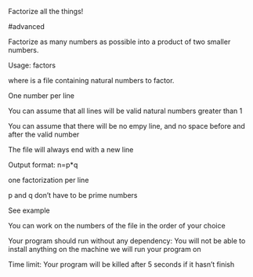 Factorize all the things!

#advanced

Factorize as many numbers as possible into a product of two smaller numbers.



Usage: factors <file>

where <file> is a file containing natural numbers to factor.

One number per line

You can assume that all lines will be valid natural numbers greater than 1

You can assume that there will be no empy line, and no space before and after the valid number

The file will always end with a new line

Output format: n=p*q

one factorization per line

p and q don’t have to be prime numbers

See example

You can work on the numbers of the file in the order of your choice

Your program should run without any dependency: You will not be able to install anything on the machine we will run your program on

Time limit: Your program will be killed after 5 seconds if it hasn’t finish
